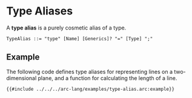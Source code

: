 # Type Aliases

A **type alias** is a purely cosmetic alias of a type.

```grammar
TypeAlias ::= "type" [Name] [Generics]? "=" [Type] ";"
```

## Example

The following code defines type aliases for representing lines on a two-dimensional plane, and a function for calculating the length of a line.

```text
{{#include ../../../arc-lang/examples/type-alias.arc:example}}
```
